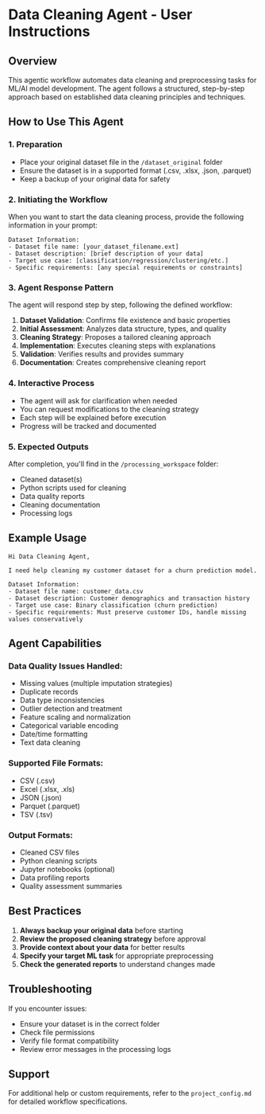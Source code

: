 # Data Cleaning Agent - User Instructions

## Overview
This agentic workflow automates data cleaning and preprocessing tasks for ML/AI model development. The agent follows a structured, step-by-step approach based on established data cleaning principles and techniques.

## How to Use This Agent

### 1. Preparation
- Place your original dataset file in the `/dataset_original` folder
- Ensure the dataset is in a supported format (.csv, .xlsx, .json, .parquet)
- Keep a backup of your original data for safety

### 2. Initiating the Workflow
When you want to start the data cleaning process, provide the following information in your prompt:

```
Dataset Information:
- Dataset file name: [your_dataset_filename.ext]
- Dataset description: [brief description of your data]
- Target use case: [classification/regression/clustering/etc.]
- Specific requirements: [any special requirements or constraints]
```

### 3. Agent Response Pattern
The agent will respond step by step, following the defined workflow:

1. **Dataset Validation**: Confirms file existence and basic properties
2. **Initial Assessment**: Analyzes data structure, types, and quality
3. **Cleaning Strategy**: Proposes a tailored cleaning approach
4. **Implementation**: Executes cleaning steps with explanations
5. **Validation**: Verifies results and provides summary
6. **Documentation**: Creates comprehensive cleaning report

### 4. Interactive Process
- The agent will ask for clarification when needed
- You can request modifications to the cleaning strategy
- Each step will be explained before execution
- Progress will be tracked and documented

### 5. Expected Outputs
After completion, you'll find in the `/processing_workspace` folder:
- Cleaned dataset(s)
- Python scripts used for cleaning
- Data quality reports
- Cleaning documentation
- Processing logs

## Example Usage

```
Hi Data Cleaning Agent,

I need help cleaning my customer dataset for a churn prediction model.

Dataset Information:
- Dataset file name: customer_data.csv
- Dataset description: Customer demographics and transaction history
- Target use case: Binary classification (churn prediction)
- Specific requirements: Must preserve customer IDs, handle missing values conservatively
```

## Agent Capabilities

### Data Quality Issues Handled:
- Missing values (multiple imputation strategies)
- Duplicate records
- Data type inconsistencies
- Outlier detection and treatment
- Feature scaling and normalization
- Categorical variable encoding
- Date/time formatting
- Text data cleaning

### Supported File Formats:
- CSV (.csv)
- Excel (.xlsx, .xls)
- JSON (.json)
- Parquet (.parquet)
- TSV (.tsv)

### Output Formats:
- Cleaned CSV files
- Python cleaning scripts
- Jupyter notebooks (optional)
- Data profiling reports
- Quality assessment summaries

## Best Practices

1. **Always backup your original data** before starting
2. **Review the proposed cleaning strategy** before approval
3. **Provide context about your data** for better results
4. **Specify your target ML task** for appropriate preprocessing
5. **Check the generated reports** to understand changes made

## Troubleshooting

If you encounter issues:
- Ensure your dataset is in the correct folder
- Check file permissions
- Verify file format compatibility
- Review error messages in the processing logs

## Support
For additional help or custom requirements, refer to the `project_config.md` for detailed workflow specifications.

